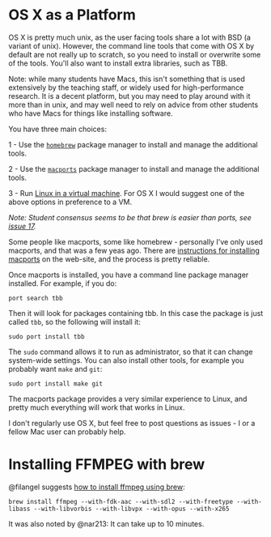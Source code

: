 OS X as a Platform
==================

OS X is pretty much unix, as the user facing tools share a lot
with BSD (a variant of unix). However, the command line tools
that come with OS X by default are not really up to scratch,
so you need to install or overwrite some of the tools. You'll
also want to install extra libraries, such as TBB.

Note: while many students have Macs, this isn't something
that is used extensively by the teaching staff, or widely
used for high-performance research. It is a decent platform,
but you may need to play around with it more than in unix,
and may well need to rely on advice from other students
who have Macs for things like installing software.

You have three main choices:

1 - Use the [`homebrew`](http://brew.sh/) package manager to install
    and manage the additional tools.

2 - Use the [`macports`](https://www.macports.org/) package manager
    to install and manage the additional tools.
  
3 - Run [Linux in a virtual machine](platforms_linux.md). For OS X
    I would suggest one of the above options in preference to a VM.
    
_Note: Student consensus seems to be that brew is easier than ports, see [issue 17](https://github.com/HPCE/hpce-2017-cw1/issues/17)._

Some people like macports, some like homebrew - personally I've only
used macports, and that was a few yeas ago. There are [instructions for installing macports](https://www.macports.org/install.php)
on the web-site, and the process is pretty reliable.

Once macports is installed, you have a command line package manager
installed. For example, if you do:

    port search tbb

Then it will look for packages containing tbb. In this case the
package is just called `tbb`, so the following will install it:

    sudo port install tbb
    
The `sudo` command allows it to run as administrator, so that it
can change system-wide settings. You can also install other tools,
for example you probably want `make` and `git`:

    sudo port install make git
    
The macports package provides a very similar experience to Linux,
and pretty much everything will work that works in Linux.

I don't regularly use OS X, but feel free to post questions as
issues - I or a fellow Mac user can probably help.

Installing FFMPEG with brew
===========================

@filangel suggests [how to install ffmpeg using brew](https://github.com/HPCE/hpce-2017-cw1/issues/33):

    brew install ffmpeg --with-fdk-aac --with-sdl2 --with-freetype --with-libass --with-libvorbis --with-libvpx --with-opus --with-x265

It was also noted by @nar213: It can take up to 10 minutes.
